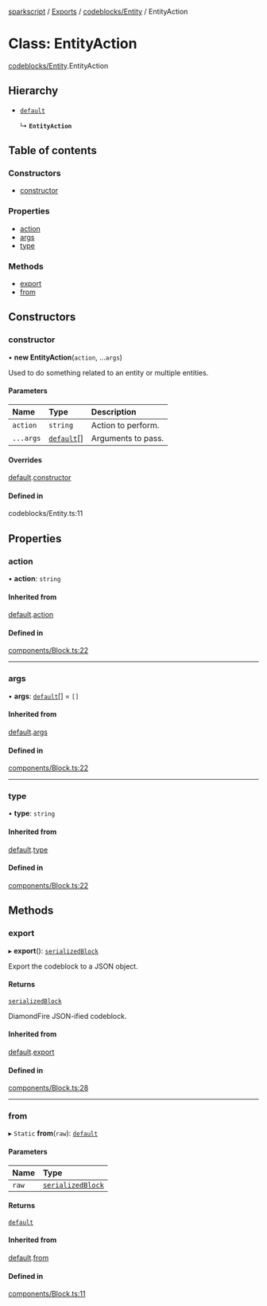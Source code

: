 [sparkscript](../README.md) / [Exports](../modules.md) / [codeblocks/Entity](../modules/codeblocks_Entity.md) / EntityAction

# Class: EntityAction

[codeblocks/Entity](../modules/codeblocks_Entity.md).EntityAction

## Hierarchy

- [`default`](components_Block.default.md)

  ↳ **`EntityAction`**

## Table of contents

### Constructors

- [constructor](codeblocks_Entity.EntityAction.md#constructor)

### Properties

- [action](codeblocks_Entity.EntityAction.md#action)
- [args](codeblocks_Entity.EntityAction.md#args)
- [type](codeblocks_Entity.EntityAction.md#type)

### Methods

- [export](codeblocks_Entity.EntityAction.md#export)
- [from](codeblocks_Entity.EntityAction.md#from)

## Constructors

### constructor

• **new EntityAction**(`action`, ...`args`)

Used to do something related to an entity or multiple entities.

#### Parameters

| Name | Type | Description |
| :------ | :------ | :------ |
| `action` | `string` | Action to perform. |
| `...args` | [`default`](components_Value.default.md)[] | Arguments to pass. |

#### Overrides

[default](components_Block.default.md).[constructor](components_Block.default.md#constructor)

#### Defined in

codeblocks/Entity.ts:11

## Properties

### action

• **action**: `string`

#### Inherited from

[default](components_Block.default.md).[action](components_Block.default.md#action)

#### Defined in

[components/Block.ts:22](https://github.com/UserUNP/sparkscript/blob/cae50c6/src/components/Block.ts#L22)

___

### args

• **args**: [`default`](components_Value.default.md)[] = `[]`

#### Inherited from

[default](components_Block.default.md).[args](components_Block.default.md#args)

#### Defined in

[components/Block.ts:22](https://github.com/UserUNP/sparkscript/blob/cae50c6/src/components/Block.ts#L22)

___

### type

• **type**: `string`

#### Inherited from

[default](components_Block.default.md).[type](components_Block.default.md#type)

#### Defined in

[components/Block.ts:22](https://github.com/UserUNP/sparkscript/blob/cae50c6/src/components/Block.ts#L22)

## Methods

### export

▸ **export**(): [`serializedBlock`](../interfaces/components_Block.serializedBlock.md)

Export the codeblock to a JSON object.

#### Returns

[`serializedBlock`](../interfaces/components_Block.serializedBlock.md)

DiamondFire JSON-ified codeblock.

#### Inherited from

[default](components_Block.default.md).[export](components_Block.default.md#export)

#### Defined in

[components/Block.ts:28](https://github.com/UserUNP/sparkscript/blob/cae50c6/src/components/Block.ts#L28)

___

### from

▸ `Static` **from**(`raw`): [`default`](components_Block.default.md)

#### Parameters

| Name | Type |
| :------ | :------ |
| `raw` | [`serializedBlock`](../interfaces/components_Block.serializedBlock.md) |

#### Returns

[`default`](components_Block.default.md)

#### Inherited from

[default](components_Block.default.md).[from](components_Block.default.md#from)

#### Defined in

[components/Block.ts:11](https://github.com/UserUNP/sparkscript/blob/cae50c6/src/components/Block.ts#L11)
